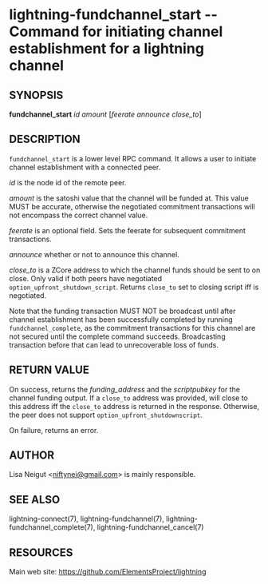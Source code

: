 lightning-fundchannel\_start -- Command for initiating channel establishment for a lightning channel
====================================================================================================

SYNOPSIS
--------

**fundchannel\_start** *id* *amount* \[*feerate* *announce* *close_to*\]

DESCRIPTION
-----------

`fundchannel_start` is a lower level RPC command. It allows a user to
initiate channel establishment with a connected peer.

*id* is the node id of the remote peer.

*amount* is the satoshi value that the channel will be funded at. This
value MUST be accurate, otherwise the negotiated commitment transactions
will not encompass the correct channel value.

*feerate* is an optional field. Sets the feerate for subsequent
commitment transactions.

*announce* whether or not to announce this channel.

*close_to* is a ZCore address to which the channel funds should be sent to
on close. Only valid if both peers have negotiated `option_upfront_shutdown_script`.
Returns `close_to` set to closing script iff is negotiated.

Note that the funding transaction MUST NOT be broadcast until after
channel establishment has been successfully completed by running
`fundchannel_complete`, as the commitment transactions for this channel
are not secured until the complete command succeeds. Broadcasting
transaction before that can lead to unrecoverable loss of funds.

RETURN VALUE
------------

On success, returns the *funding\_address* and the *scriptpubkey* for the channel funding output.
If a `close_to` address was provided, will close to this address iff the `close_to` address is
returned in the response. Otherwise, the peer does not support `option_upfront_shutdownscript`.

On failure, returns an error.

AUTHOR
------

Lisa Neigut <<niftynei@gmail.com>> is mainly responsible.

SEE ALSO
--------

lightning-connect(7), lightning-fundchannel(7),
lightning-fundchannel\_complete(7), lightning-fundchannel\_cancel(7)

RESOURCES
---------

Main web site: <https://github.com/ElementsProject/lightning>
